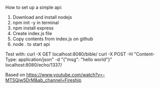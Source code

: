 How to set up a simple api:

1. Download and install nodejs
2. npm init -y in terminal
3. npm install express
4. Create index.js file
5. Copy contents from index.js on github
6. node . to start api


Test with:
    curl -X GET localhost:8080/bible/
    curl -X POST -H "Content-Type: application/json" -d "{\"msg\": \"hello world\"}" localhost:8080/echo/1337/


Based on https://www.youtube.com/watch?v=-MTSQjw5DrM&ab_channel=Fireship